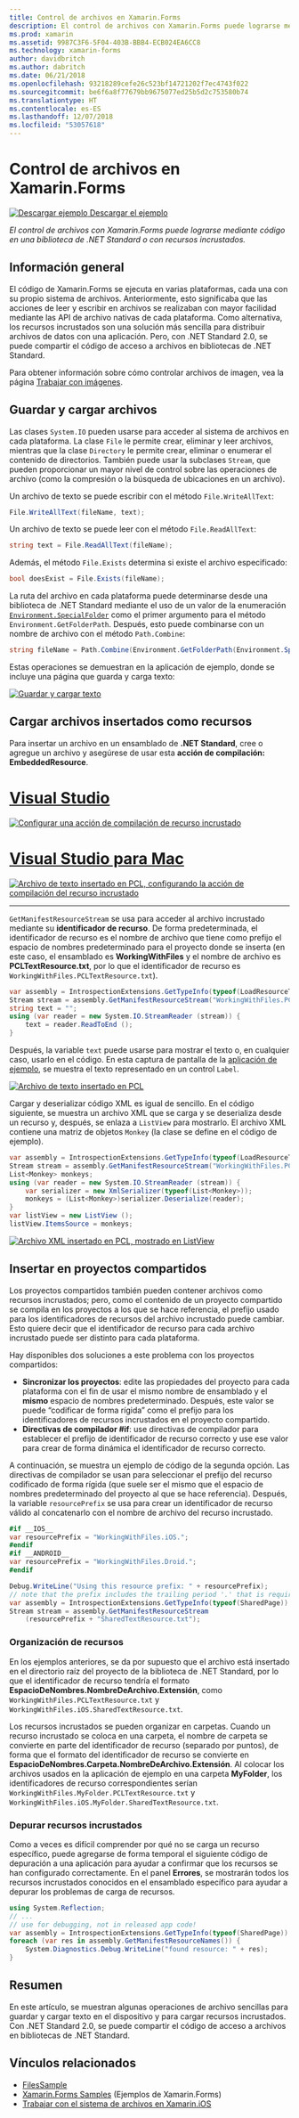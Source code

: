```yaml
---
title: Control de archivos en Xamarin.Forms
description: El control de archivos con Xamarin.Forms puede lograrse mediante código en una biblioteca de .NET Standard o con recursos incrustados.
ms.prod: xamarin
ms.assetid: 9987C3F6-5F04-403B-BBB4-ECB024EA6CC8
ms.technology: xamarin-forms
author: davidbritch
ms.author: dabritch
ms.date: 06/21/2018
ms.openlocfilehash: 93218289cefe26c523bf14721202f7ec4743f022
ms.sourcegitcommit: be6f6a8f77679bb9675077ed25b5d2c753580b74
ms.translationtype: HT
ms.contentlocale: es-ES
ms.lasthandoff: 12/07/2018
ms.locfileid: "53057618"
---
```

# <a name="file-handling-in-xamarinforms"></a>Control de archivos en Xamarin.Forms

[![Descargar ejemplo](~/media/shared/download.png) Descargar el ejemplo](https://developer.xamarin.com/samples/xamarin-forms/WorkingWithFiles/)

_El control de archivos con Xamarin.Forms puede lograrse mediante código en una biblioteca de .NET Standard o con recursos incrustados._

## <a name="overview"></a>Información general

El código de Xamarin.Forms se ejecuta en varias plataformas, cada una con su propio sistema de archivos. Anteriormente, esto significaba que las acciones de leer y escribir en archivos se realizaban con mayor facilidad mediante las API de archivo nativas de cada plataforma. Como alternativa, los recursos incrustados son una solución más sencilla para distribuir archivos de datos con una aplicación. Pero, con .NET Standard 2.0, se puede compartir el código de acceso a archivos en bibliotecas de .NET Standard.

Para obtener información sobre cómo controlar archivos de imagen, vea la página [Trabajar con imágenes](~/xamarin-forms/user-interface/images.md).

<a name="Loading_and_Saving_Files" />

## <a name="saving-and-loading-files"></a>Guardar y cargar archivos

Las clases `System.IO` pueden usarse para acceder al sistema de archivos en cada plataforma. La clase `File` le permite crear, eliminar y leer archivos, mientras que la clase `Directory` le permite crear, eliminar o enumerar el contenido de directorios. También puede usar la subclases `Stream`, que pueden proporcionar un mayor nivel de control sobre las operaciones de archivo (como la compresión o la búsqueda de ubicaciones en un archivo).

Un archivo de texto se puede escribir con el método `File.WriteAllText`:

```csharp
File.WriteAllText(fileName, text);
```

Un archivo de texto se puede leer con el método `File.ReadAllText`:

```csharp
string text = File.ReadAllText(fileName);
```

Además, el método `File.Exists` determina si existe el archivo especificado:

```csharp
bool doesExist = File.Exists(fileName);
```

La ruta del archivo en cada plataforma puede determinarse desde una biblioteca de .NET Standard mediante el uso de un valor de la enumeración [`Environment.SpecialFolder`](xref:System.Environment.SpecialFolder) como el primer argumento para el método `Environment.GetFolderPath`. Después, esto puede combinarse con un nombre de archivo con el método `Path.Combine`:

```csharp
string fileName = Path.Combine(Environment.GetFolderPath(Environment.SpecialFolder.LocalApplicationData), "temp.txt");
```

Estas operaciones se demuestran en la aplicación de ejemplo, donde se incluye una página que guarda y carga texto:

[![Guardar y cargar texto](files-images/saveandload-sml.png "Guardar y cargar archivos en la aplicación")](files-images/saveandload.png#lightbox "Saving and Loading Files in App")

<a name="Loading_Files_Embedded_as_Resources" />

## <a name="loading-files-embedded-as-resources"></a>Cargar archivos insertados como recursos

Para insertar un archivo en un ensamblado de **.NET Standard**, cree o agregue un archivo y asegúrese de usar esta **acción de compilación: EmbeddedResource**.

# <a name="visual-studiotabwindows"></a>[Visual Studio](#tab/windows)

[![Configurar una acción de compilación de recurso incrustado](files-images/vs-embeddedresource-sml.png "Establecer BuildAction como EmbeddedResource")](files-images/vs-embeddedresource.png#lightbox "Setting EmbeddedResource BuildAction")

# <a name="visual-studio-for-mactabmacos"></a>[Visual Studio para Mac](#tab/macos)

[![Archivo de texto insertado en PCL, configurando la acción de compilación del recurso incrustado](files-images/xs-embeddedresource-sml.png "Establecer BuildAction como EmbeddedResource")](files-images/xs-embeddedresource.png#lightbox "Setting EmbeddedResource BuildAction")

-----

`GetManifestResourceStream` se usa para acceder al archivo incrustado mediante su **identificador de recurso**. De forma predeterminada, el identificador de recurso es el nombre de archivo que tiene como prefijo el espacio de nombres predeterminado para el proyecto donde se inserta (en este caso, el ensamblado es **WorkingWithFiles** y el nombre de archivo es **PCLTextResource.txt**, por lo que el identificador de recurso es `WorkingWithFiles.PCLTextResource.txt`).

```csharp
var assembly = IntrospectionExtensions.GetTypeInfo(typeof(LoadResourceText)).Assembly;
Stream stream = assembly.GetManifestResourceStream("WorkingWithFiles.PCLTextResource.txt");
string text = "";
using (var reader = new System.IO.StreamReader (stream)) {
    text = reader.ReadToEnd ();
}
```

Después, la variable `text` puede usarse para mostrar el texto o, en cualquier caso, usarlo en el código. En esta captura de pantalla de la [aplicación de ejemplo](https://developer.xamarin.com/samples/xamarin-forms/WorkingWithFiles/), se muestra el texto representado en un control `Label`.

 [![Archivo de texto insertado en PCL](files-images/pcltext-sml.png "Archivo de texto insertado en PCL mostrado en la aplicación")](files-images/pcltext.png#lightbox "Embedded Text File in PCL Displayed in App")

Cargar y deserializar código XML es igual de sencillo. En el código siguiente, se muestra un archivo XML que se carga y se deserializa desde un recurso y, después, se enlaza a `ListView` para mostrarlo. El archivo XML contiene una matriz de objetos `Monkey` (la clase se define en el código de ejemplo).

```csharp
var assembly = IntrospectionExtensions.GetTypeInfo(typeof(LoadResourceText)).Assembly;
Stream stream = assembly.GetManifestResourceStream("WorkingWithFiles.PCLXmlResource.xml");
List<Monkey> monkeys;
using (var reader = new System.IO.StreamReader (stream)) {
    var serializer = new XmlSerializer(typeof(List<Monkey>));
    monkeys = (List<Monkey>)serializer.Deserialize(reader);
}
var listView = new ListView ();
listView.ItemsSource = monkeys;
```

 [![Archivo XML insertado en PCL, mostrado en ListView](files-images/pclxml-sml.png "Archivo XML insertado en PCL mostrado en ListView")](files-images/pclxml.png#lightbox "Embedded XML File in PCL Displayed in ListView")

<a name="Embedding_in_Shared_Projects" />

## <a name="embedding-in-shared-projects"></a>Insertar en proyectos compartidos

Los proyectos compartidos también pueden contener archivos como recursos incrustados; pero, como el contenido de un proyecto compartido se compila en los proyectos a los que se hace referencia, el prefijo usado para los identificadores de recursos del archivo incrustado puede cambiar. Esto quiere decir que el identificador de recurso para cada archivo incrustado puede ser distinto para cada plataforma.

Hay disponibles dos soluciones a este problema con los proyectos compartidos:

-  **Sincronizar los proyectos**: edite las propiedades del proyecto para cada plataforma con el fin de usar el mismo nombre de ensamblado y el **mismo** espacio de nombres predeterminado. Después, este valor se puede “codificar de forma rígida” como el prefijo para los identificadores de recursos incrustados en el proyecto compartido.
-  **Directivas de compilador #if**: use directivas de compilador para establecer el prefijo de identificador de recurso correcto y use ese valor para crear de forma dinámica el identificador de recurso correcto.


A continuación, se muestra un ejemplo de código de la segunda opción. Las directivas de compilador se usan para seleccionar el prefijo del recurso codificado de forma rígida (que suele ser el mismo que el espacio de nombres predeterminado del proyecto al que se hace referencia). Después, la variable `resourcePrefix` se usa para crear un identificador de recurso válido al concatenarlo con el nombre de archivo del recurso incrustado.

```csharp
#if __IOS__
var resourcePrefix = "WorkingWithFiles.iOS.";
#endif
#if __ANDROID__
var resourcePrefix = "WorkingWithFiles.Droid.";
#endif

Debug.WriteLine("Using this resource prefix: " + resourcePrefix);
// note that the prefix includes the trailing period '.' that is required
var assembly = IntrospectionExtensions.GetTypeInfo(typeof(SharedPage)).Assembly;
Stream stream = assembly.GetManifestResourceStream
    (resourcePrefix + "SharedTextResource.txt");
```

<a name="Organizing_Resources" />

### <a name="organizing-resources"></a>Organización de recursos

En los ejemplos anteriores, se da por supuesto que el archivo está insertado en el directorio raíz del proyecto de la biblioteca de .NET Standard, por lo que el identificador de recurso tendría el formato **EspacioDeNombres.NombreDeArchivo.Extensión**, como `WorkingWithFiles.PCLTextResource.txt` y `WorkingWithFiles.iOS.SharedTextResource.txt`.

Los recursos incrustados se pueden organizar en carpetas. Cuando un recurso incrustado se coloca en una carpeta, el nombre de carpeta se convierte en parte del identificador de recurso (separado por puntos), de forma que el formato del identificador de recurso se convierte en **EspacioDeNombres.Carpeta.NombreDeArchivo.Extensión**. Al colocar los archivos usados en la aplicación de ejemplo en una carpeta **MyFolder**, los identificadores de recurso correspondientes serían `WorkingWithFiles.MyFolder.PCLTextResource.txt` y `WorkingWithFiles.iOS.MyFolder.SharedTextResource.txt`.

<a name="Debugging_Embedded_Resources" />

### <a name="debugging-embedded-resources"></a>Depurar recursos incrustados

Como a veces es difícil comprender por qué no se carga un recurso específico, puede agregarse de forma temporal el siguiente código de depuración a una aplicación para ayudar a confirmar que los recursos se han configurado correctamente. En el panel **Errores**, se mostrarán todos los recursos incrustados conocidos en el ensamblado específico para ayudar a depurar los problemas de carga de recursos.

```csharp
using System.Reflection;
// ...
// use for debugging, not in released app code!
var assembly = IntrospectionExtensions.GetTypeInfo(typeof(SharedPage)).Assembly;
foreach (var res in assembly.GetManifestResourceNames()) {
    System.Diagnostics.Debug.WriteLine("found resource: " + res);
}
```

## <a name="summary"></a>Resumen

En este artículo, se muestran algunas operaciones de archivo sencillas para guardar y cargar texto en el dispositivo y para cargar recursos incrustados. Con .NET Standard 2.0, se puede compartir el código de acceso a archivos en bibliotecas de .NET Standard.

## <a name="related-links"></a>Vínculos relacionados

- [FilesSample](https://developer.xamarin.com/samples/xamarin-forms/WorkingWithFiles/)
- [Xamarin.Forms Samples](https://github.com/xamarin/xamarin-forms-samples) (Ejemplos de Xamarin.Forms)
- [Trabajar con el sistema de archivos en Xamarin.iOS](~/ios/app-fundamentals/file-system.md)

